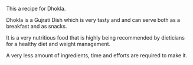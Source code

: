 This a recipe for Dhokla.

Dhokla is a Gujrati Dish which is very tasty and and can serve both as a breakfast and as snacks.

It is a very nutritious food that is highly being recommended by dieticians for a healthy diet and weight management.

A very less amount of ingredients, time and efforts are required to make it.